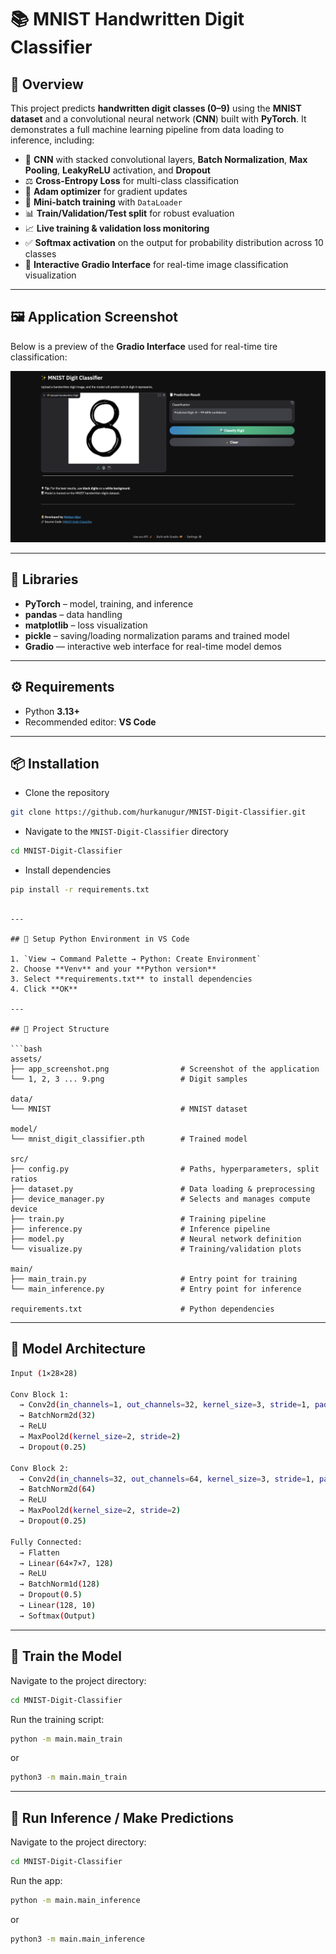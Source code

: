 # 📚 MNIST Handwritten Digit Classifier

## 📖 Overview
This project predicts **handwritten digit classes (0–9)** using the **MNIST dataset** and a convolutional neural network (**CNN**) built with **PyTorch**. It demonstrates a full machine learning pipeline from data loading to inference, including:

- 🧠 **CNN** with stacked convolutional layers, **Batch Normalization**, **Max Pooling**, **LeakyReLU** activation, and **Dropout**  
- ⚖️ **Cross-Entropy Loss** for multi-class classification  
- 🚀 **Adam optimizer** for gradient updates  
- 🔀 **Mini-batch training** with `DataLoader`  
- 📊 **Train/Validation/Test split** for robust evaluation  
- 📈 **Live training & validation loss monitoring**  
- ✅ **Softmax activation** on the output for probability distribution across 10 classes
- 🎨 **Interactive Gradio Interface** for real-time image classification visualization

---

## 🖼️ Application Screenshot

Below is a preview of the **Gradio Interface** used for real-time tire classification:

![Application Screenshot](assets/app_screenshot.png)

---

## 🧩 Libraries
- **PyTorch** – model, training, and inference  
- **pandas** – data handling  
- **matplotlib** – loss visualization  
- **pickle** – saving/loading normalization params and trained model
- **Gradio** — interactive web interface for real-time model demos 

---

## ⚙️ Requirements

- Python **3.13+**
- Recommended editor: **VS Code**

---

## 📦 Installation

- Clone the repository
```bash
git clone https://github.com/hurkanugur/MNIST-Digit-Classifier.git
```

- Navigate to the `MNIST-Digit-Classifier` directory
```bash
cd MNIST-Digit-Classifier
```

- Install dependencies
```bash
pip install -r requirements.txt
```
```

---

## 🔧 Setup Python Environment in VS Code

1. `View → Command Palette → Python: Create Environment`  
2. Choose **Venv** and your **Python version**  
3. Select **requirements.txt** to install dependencies  
4. Click **OK**

---

## 📂 Project Structure

```bash
assets/
├── app_screenshot.png                # Screenshot of the application
└── 1, 2, 3 ... 9.png                 # Digit samples

data/
└── MNIST                             # MNIST dataset

model/
└── mnist_digit_classifier.pth        # Trained model

src/
├── config.py                         # Paths, hyperparameters, split ratios
├── dataset.py                        # Data loading & preprocessing
├── device_manager.py                 # Selects and manages compute device
├── train.py                          # Training pipeline
├── inference.py                      # Inference pipeline
├── model.py                          # Neural network definition
└── visualize.py                      # Training/validation plots

main/
├── main_train.py                     # Entry point for training
└── main_inference.py                 # Entry point for inference

requirements.txt                      # Python dependencies
```

---

## 📂 Model Architecture

```bash
Input (1×28×28)

Conv Block 1:
  → Conv2d(in_channels=1, out_channels=32, kernel_size=3, stride=1, padding=1, padding_mode="reflect")
  → BatchNorm2d(32)
  → ReLU
  → MaxPool2d(kernel_size=2, stride=2)
  → Dropout(0.25)

Conv Block 2:
  → Conv2d(in_channels=32, out_channels=64, kernel_size=3, stride=1, padding=1, padding_mode="reflect")
  → BatchNorm2d(64)
  → ReLU
  → MaxPool2d(kernel_size=2, stride=2)
  → Dropout(0.25)

Fully Connected:
  → Flatten
  → Linear(64×7×7, 128)
  → ReLU
  → BatchNorm1d(128)
  → Dropout(0.5)
  → Linear(128, 10)
  → Softmax(Output)
```

---

## 📂 Train the Model
Navigate to the project directory:
```bash
cd MNIST-Digit-Classifier
```

Run the training script:
```bash
python -m main.main_train
```
or
```bash
python3 -m main.main_train
```

---

## 📂 Run Inference / Make Predictions
Navigate to the project directory:
```bash
cd MNIST-Digit-Classifier
```

Run the app:
```bash
python -m main.main_inference
```
or
```bash
python3 -m main.main_inference
```
